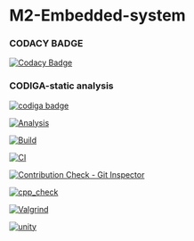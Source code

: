 # M2-Embedded-system

### CODACY BADGE
[![Codacy Badge](https://app.codacy.com/project/badge/Grade/f12a005817bc46d98f68c0a0cc307e45)](https://www.codacy.com/gh/GOPINATH0926/M2-Embedded-system/dashboard?utm_source=github.com&amp;utm_medium=referral&amp;utm_content=GOPINATH0926/M2-Embedded-system&amp;utm_campaign=Badge_Grade)

### CODIGA-static analysis
<a href="https://app.codiga.io/public/user/github/GOPINATH0926">
   <img src="https://api.codiga.io/public/badge/user/github/GOPINATH0926?style=light" alt="codiga badge" />
</a>


[![Analysis](https://github.com/GOPINATH0926/M2-Embedded-system/actions/workflows/Analysis.yml/badge.svg)](https://github.com/GOPINATH0926/M2-Embedded-system/actions/workflows/Analysis.yml)

[![Build](https://github.com/GOPINATH0926/M2-Embedded-system/actions/workflows/build.yml/badge.svg)](https://github.com/GOPINATH0926/M2-Embedded-system/actions/workflows/build.yml)

[![CI](https://github.com/GOPINATH0926/M2-Embedded-system/actions/workflows/main.yml/badge.svg)](https://github.com/GOPINATH0926/M2-Embedded-system/actions/workflows/main.yml)

[![Contribution Check - Git Inspector](https://github.com/GOPINATH0926/M2-Embedded-system/actions/workflows/git_Inspector.yml/badge.svg)](https://github.com/GOPINATH0926/M2-Embedded-system/actions/workflows/git_Inspector.yml)

[![cpp_check](https://github.com/GOPINATH0926/M2-Embedded-system/actions/workflows/cppcheck.yml/badge.svg)](https://github.com/GOPINATH0926/M2-Embedded-system/actions/workflows/cppcheck.yml)

[![Valgrind](https://github.com/GOPINATH0926/M2-Embedded-system/actions/workflows/valgrind.yml/badge.svg)](https://github.com/GOPINATH0926/M2-Embedded-system/actions/workflows/valgrind.yml)

[![unity](https://github.com/GOPINATH0926/M2-Embedded-system/actions/workflows/unity.yml/badge.svg)](https://github.com/GOPINATH0926/M2-Embedded-system/actions/workflows/unity.yml)
